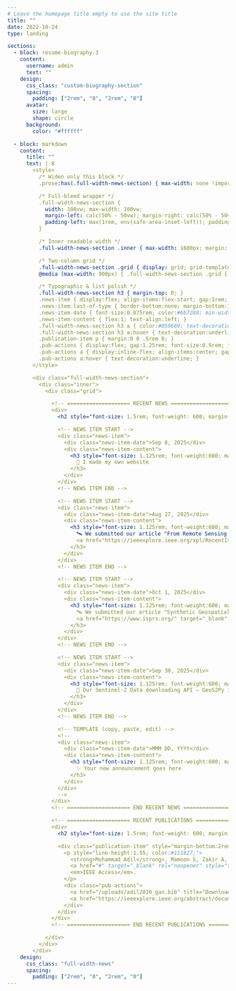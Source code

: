 ```yaml
---
# Leave the homepage title empty to use the site title
title: ""
date: 2022-10-24
type: landing

sections:
  - block: resume-biography-3
    content:
      username: admin
      text: ""
    design:
      css_class: "custom-biography-section"
      spacing:
        padding: ["2rem", "0", "2rem", "0"]
      avatar:
        size: large
        shape: circle
      background:
        color: "#ffffff"

  - block: markdown
    content:
      title: ""
      text: |-8
        <style>
          /* Widen only this block */
          .prose:has(.full-width-news-section) { max-width: none !important; width: 100% !important; }

          /* Full-bleed wrapper */
          .full-width-news-section {
            width: 100vw; max-width: 100vw;
            margin-left: calc(50% - 50vw); margin-right: calc(50% - 50vw);
            padding-left: max(1rem, env(safe-area-inset-left)); padding-right: max(1rem, env(safe-area-inset-right));
          }

          /* Inner readable width */
          .full-width-news-section .inner { max-width: 1600px; margin: 0 auto; }

          /* Two-column grid */
          .full-width-news-section .grid { display: grid; grid-template-columns: 1fr 1fr; gap: 6.5rem; align-items: start; }
          @media (max-width: 900px) { .full-width-news-section .grid { grid-template-columns: 1fr; gap: 1.25rem; } }

          /* Typographic & list polish */
          .full-width-news-section h3 { margin-top: 0; }
          .news-item { display:flex; align-items:flex-start; gap:1rem; margin-bottom:2rem; padding-bottom:1.25rem; border-bottom:1px solid #e5e7eb; }
          .news-item:last-of-type { border-bottom:none; margin-bottom:1.5rem; padding-bottom:0; }
          .news-item-date { font-size:0.875rem; color:#6b7280; min-width:80px; flex-shrink:0; text-align:left; }
          .news-item-content { flex:1; text-align:left; }
          .full-width-news-section h3 a { color:#059669; text-decoration:none; }
          .full-width-news-section h3 a:hover { text-decoration:underline; }
          .publication-item p { margin:0 0 .5rem 0; }
          .pub-actions { display:flex; gap:1.25rem; font-size:0.9rem; font-weight:600; }
          .pub-actions a { display:inline-flex; align-items:center; gap:.3rem; color:#059669; text-decoration:none; }
          .pub-actions a:hover { text-decoration:underline; }
        </style>

        <div class="full-width-news-section">
          <div class="inner">
            <div class="grid">

              <!-- ==================== RECENT NEWS ==================== -->
              <div>
                <h2 style="font-size: 1.5rem; font-weight: 600; margin-bottom: 1.5rem; color: #1f2937; text-align: center; padding: 10px; white-space: nowrap;">Recent News</h2>

                <!-- NEWS ITEM START -->
                <div class="news-item">
                  <div class="news-item-date">Sep 8, 2025</div>
                  <div class="news-item-content">
                    <h3 style="font-size: 1.125rem; font-weight:600; margin-bottom:0.5rem; line-height:1.4; text-align:left;">
                      🎉 I made my own website
                    </h3>
                  </div>
                </div>
                <!-- NEWS ITEM END -->

                <!-- NEWS ITEM START -->
                <div class="news-item">
                  <div class="news-item-date">Aug 27, 2025</div>
                  <div class="news-item-content">
                    <h3 style="font-size: 1.125rem; font-weight:600; margin-bottom:0.25rem; line-height:1.4; text-align:left;">
                      🛰️ We submitted our article "From Remote Sensing to Multiple Time Horizons Forecasts: Transformers Model for CyanoHAB Intensity in Lake Champlain" in the
                      <a href="https://ieeexplore.ieee.org/xpl/RecentIssue.jsp?punumber=4609443" target="_blank" rel="noopener">IEEE Journal of Selected Topics in Applied Earth Observations and Remote Sensing</a> – Stay Tuned! 😊
                    </h3>
                  </div>
                </div>
                <!-- NEWS ITEM END -->

                <!-- NEWS ITEM START -->
                <div class="news-item">
                  <div class="news-item-date">Oct 1, 2025</div>
                  <div class="news-item-content">
                    <h3 style="font-size: 1.125rem; font-weight:600; margin-bottom:0.25rem; line-height:1.4; text-align:left;">
                      🛰️ We submitted our article "Synthetic Geospatial Scene Rendering From Satellite Imagery and Weather Data" in the
                      <a href="https://www.isprs.org/" target="_blank" rel="noopener">International Society for Photogrammetry and Remote Sensing (ISPRS)</a> – Stay Tuned! 😊
                    </h3>
                  </div>
                </div>
                <!-- NEWS ITEM END -->

                <!-- NEWS ITEM START -->
                <div class="news-item">
                  <div class="news-item-date">Sep 30, 2025</div>
                  <div class="news-item-content">
                    <h3 style="font-size: 1.125rem; font-weight:600; margin-bottom:0.25rem; line-height:1.4; text-align:left;">
                      🚀 Our Sentinel-2 Data downloading API – GeoS2Py is in the final stages – Get ready to download large-scale datasets with real-time data processing capabilities – One of its Kind :-)
                    </h3>
                  </div>
                </div>
                <!-- NEWS ITEM END -->

                <!-- TEMPLATE (copy, paste, edit) -->
                <!--
                <div class="news-item">
                  <div class="news-item-date">MMM DD, YYYY</div>
                  <div class="news-item-content">
                    <h3 style="font-size: 1.125rem; font-weight:600; margin-bottom:0.25rem; line-height:1.4; text-align:left;">
                      ✨ Your new announcement goes here
                    </h3>
                  </div>
                </div>
                -->
              </div>
              <!-- ==================== END RECENT NEWS ==================== -->

              <!-- ==================== RECENT PUBLICATIONS ==================== -->
              <div>
                <h2 style="font-size: 1.5rem; font-weight: 600; margin-bottom: 1.5rem; color: #1f2937; text-align: center; padding: 10px; white-space: nowrap;">Recent Publications</h2>

                <div class="publication-item" style="margin-bottom:2rem; padding-bottom:1.5rem; border-bottom:1px solid #e5e7eb;">
                  <p style="line-height:1.55; color:#111827;">
                    <strong>Muhammad Adil</strong>, Mamoon S, Zakir A, Manzoor MA, Lian Z (2020).
                    <a href="#" target="_blank" rel="noopener" style="text-decoration:underline;">Multi scale-adaptive super-resolution person re-identification using GAN</a>.
                    <em>IEEE Access</em>.
                  </p>
                  <div class="pub-actions">
                    <a href="/uploads/adil2020_gan.bib" title="Download BibTeX citation"><span aria-hidden="true">📄</span><span>CITE</span></a>
                    <a href="https://ieeexplore.ieee.org/abstract/document/9195535" target="_blank" rel="noopener" title="View article on IEEE Xplore"><span aria-hidden="true">🔗</span><span>URL</span></a>
                  </div>
                </div>
              </div>
              <!-- ==================== END RECENT PUBLICATIONS ==================== -->

            </div>
          </div>
        </div>
    design:
      css_class: "full-width-news"
      spacing:
        padding: ["2rem", "0", "2rem", "0"]
---
```

